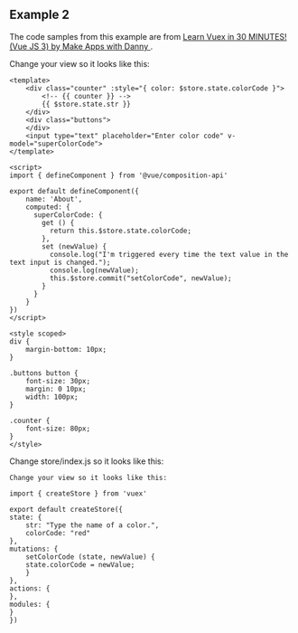 ## Example 2

The code samples from this example are from [Learn Vuex in 30 MINUTES! (Vue JS 3) by Make Apps with Danny
](https://www.youtube.com/watch?v=nFh7-HfODYY).

Change your view so it looks like this:

    <template>
        <div class="counter" :style="{ color: $store.state.colorCode }">
            <!-- {{ counter }} -->
            {{ $store.state.str }}
        </div>
        <div class="buttons">
        </div>
        <input type="text" placeholder="Enter color code" v-model="superColorCode">
    </template>

    <script>
    import { defineComponent } from '@vue/composition-api'

    export default defineComponent({
        name: 'About',
        computed: {
          superColorCode: {
            get () {
              return this.$store.state.colorCode;
            },
            set (newValue) {
              console.log("I'm triggered every time the text value in the text input is changed.");
              console.log(newValue);
              this.$store.commit("setColorCode", newValue);
            }
          }
        }
    })
    </script>

    <style scoped>
    div {
        margin-bottom: 10px;
    }

    .buttons button {
        font-size: 30px;
        margin: 0 10px;
        width: 100px;
    }

    .counter {
        font-size: 80px;
    }
    </style>

Change store/index.js so it looks like this:

    Change your view so it looks like this:

    import { createStore } from 'vuex'

    export default createStore({
    state: {
        str: "Type the name of a color.",
        colorCode: "red"
    },
    mutations: {
        setColorCode (state, newValue) {
        state.colorCode = newValue;
        }
    },
    actions: {
    },
    modules: {
    }
    })
